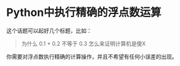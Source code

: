 # Python中执行精确的浮点数运算
这个话题可以起好几个标题，比如：
> 为什么 0.1 + 0.2 不等于 0.3
怎么来证明计算机是傻X


你需要对浮点数执行精确的计算操作，并且不希望有任何小误差的出现。

